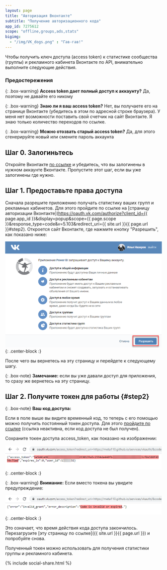 ```yaml
---
layout: page
title: "Авторизация Вконтакте"
subtitle: "Получение авторизационного кода"
app_id: 7275612
scope: "offline,groups,ads,stats"
bigimg:
  - "/img/VK_dogs.png" : "Гав-гав!"
---
```

Чтобы получить ключ доступа (access token) к статистике сообщества (группы) и рекламного кабинета Вконтакте по API, внимательно выполните следующие действия.

### Предостережения

{: .box-warning}
**Access token дает полный доступ к аккаунту?**
Да, поэтому не давайте его никому

{: .box-warning}
**Знаю ли я ваш access token?**
Нет, вы получаете его на странице Вконтакте (убедитесь в этом по адресной строке браузера). У меня нет возможности поставить свой счетчик на сайт Вконтакте. Я знаю только количество переходов по ссылке.

{: .box-warning}
**Можно отозвать старый access token?**
Да, для этого сгенерируйте новый или смените пароль аккаунта

## Шаг 0. Залогиньтесь

Откройте Вконтакте <a href="https://vk.com/" title="Вконтакте откроется в новом окне" target="_blank">по ссылке</a> и убедитесь, что вы залогинены в нужном аккаунте Вконтакте. Пропустите этот шаг, если вы уже залогинены где нужно.

## Шаг 1. Предоставьте права доступа
Сначала разрешите приложению получать статистику ваших групп и рекламных кабинетов. Для этого пройдите по ссылке на [страницу авторизации Вконтакте](https://oauth.vk.com/authorize?client_id={{ page.app_id }}&display=popup&scope={{ page.scope }}&response_type=code&v=5.103&redirect_uri={{ site.url }}{{ page.url }}#step2). Откроется сайт Вконтакте, где нажмите кнопку "Разрешить", как показано ниже:

![Предоставление доступов Вконтакте](https://github.com/meta110/meta110.github.io/blob/master/img/vk_grant_access.png?raw=true){: .center-block :}

После чего вы вернетесь на эту страницу и перейдете к следующему шагу.

{: .box-note}
**Замечание:** если вы уже давали доступ для приложения, то сразу же вернетесь на эту страницу.


## Шаг 2. Получите токен для работы {#step2}

{: .box-note}
**Ваш код доступа:** <span id="code"></span>

Если в поле выше вы видите временный код, то теперь с его помощью можно получить постоянный токен доступа. Для этого <a id="link2" href="javascript: void(0)" target="_blank" title="Страница Вконтакте откроется в новой вкладке">пройдите по ссылке</a> (ссылка неактивна, если код доступа не был получен).

Сохраните токен доступа access_token, как показано на изображении:

![Сохранение токена Вконтакте](https://github.com/meta110/meta110.github.io/blob/master/img/vk_access_token.png?raw=true){: .center-block :}

{: .box-warning}
**Внимание:** Если вместо токена вы увидите предупреждение:

![Время действия кода закончилось](https://github.com/meta110/meta110.github.io/blob/master/img/vk_access_expired.png?raw=true){: .center-block :}

Это означает, что время действия кода доступа закончилось. Перезагрузите [эту страницу по ссылке]({{ site.url }}{{ page.url }}) и попробуйте снова.

Полученный токен можно использовать для получения статистики группы и рекламного кабинета.

{% include social-share.html %}